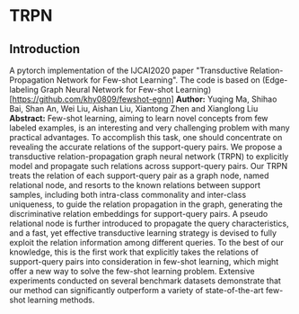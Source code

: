 # TRPN
## Introduction
A pytorch implementation of the IJCAI2020 paper "Transductive Relation-Propagation Network for Few-shot Learning". The code is based on (Edge-labeling Graph Neural Network for Few-shot Learning)[https://github.com/khy0809/fewshot-egnn]
**Author:** Yuqing Ma, Shihao Bai, Shan An, Wei Liu, Aishan Liu, Xiantong Zhen and Xianglong Liu
**Abstract:** Few-shot learning, aiming to learn novel concepts from few labeled examples, is an interesting and very challenging problem with many practical advantages. To accomplish this task, one should concentrate on revealing the accurate relations of the support-query pairs. We propose a transductive relation-propagation graph neural network (TRPN) to explicitly model and propagate such relations across support-query pairs. Our TRPN treats the relation of each support-query pair as a graph node, named relational node, and resorts to the known relations between support samples, including both intra-class commonality and inter-class uniqueness, to guide the relation propagation in the graph, generating the discriminative relation embeddings for support-query pairs. A pseudo relational node is further introduced to propagate the query characteristics, and a fast, yet effective transductive learning strategy is devised to fully exploit the relation information among different queries. To the best of our knowledge, this is the first work that explicitly takes the relations of support-query pairs into consideration in few-shot learning, which might offer a new way to solve the few-shot learning problem. Extensive experiments conducted on several benchmark datasets demonstrate that our method can significantly outperform a variety of state-of-the-art few-shot learning methods.
